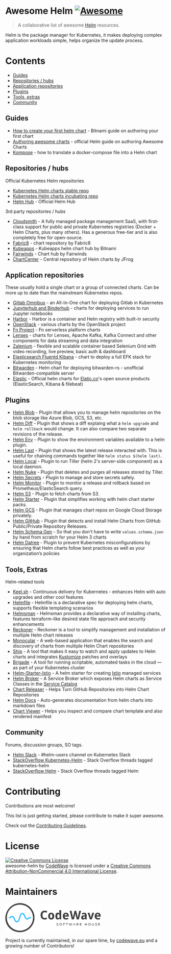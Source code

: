 # Awesome Helm [![Awesome](https://cdn.rawgit.com/sindresorhus/awesome/d7305f38d29fed78fa85652e3a63e154dd8e8829/media/badge.svg)](https://github.com/sindresorhus/awesome)

> A collaborative list of awesome [Helm](https://helm.sh) resources.

Helm is the package manager for Kubernetes, it makes deploying complex application workloads simple, helps organize the update process.

# Contents
<!-- TOC -->

- [Guides](#guides)
- [Repositories / hubs](#repositories--hubs)
- [Application repositories](#application-repositories)
- [Plugins](#plugins)
- [Tools, extras](#tools-extras)
- [Community](#community)


Guides
------
* [How to create your first helm chart](https://docs.bitnami.com/kubernetes/how-to/create-your-first-helm-chart/) - Bitnami guide on authoring your first chart
* [Authoring awesome charts](https://github.com/helm/helm-classic/blob/master/docs/awesome.md) - official Helm guide on authoring Awesome Charts
* [Kompose](https://kubernetes.io/docs/tasks/configure-pod-container/translate-compose-kubernetes/) - how to translate a docker-compose file into a Helm chart

Repositories / hubs
-------------------
Official Kubernetes Helm repositories

* [Kubernetes Helm charts stable repo](https://github.com/helm/charts/tree/master/stable)
* [Kubernetes Helm charts incubating repo](https://github.com/helm/charts/tree/master/incubator)
* [Helm Hub](https://hub.helm.sh) - Official Helm Hub

3rd party repositories / hubs

* [Cloudsmith](https://cloudsmith.io/l/helm-repository/) - A fully managed package management SaaS, with first-class support for public and private Kubernetes registries (Docker + Helm Charts, plus many others). Has a generous free-tier and is also completely free for open-source.
* [Fabric8](https://fabric8.io/helm/) - chart repository by Fabric8
* [Kubeapps](https://hub.kubeapps.com/) - Kubeapps helm chart hub by Bitnami
* [Fairwinds](https://hub.helm.sh/charts/fairwinds-stable) - Chart hub by Fairwinds
* [ChartCenter](https://chartcenter.io) - Central repository of Helm charts by JFrog

Application repositories
------------------------
These usually hold a single chart or a group of connected charts. Can be more up to date than the mainstream Kubernetes repos.

* [Gitlab Omnibus](https://charts.gitlab.io) - an All-In-One chart for deploying Gitlab in Kubernetes
* [Jupyterhub and Binderhub](https://jupyterhub.github.io/helm-chart/) - charts for deploying services to run Jupyter notebooks
* [Harbor](https://github.com/goharbor/harbor-helm) - Harbor is a container and Helm registry with built-in security
* [OpenStack](https://github.com/openstack/openstack-helm) - various charts by the OpenStack project
* [Fn Project](https://github.com/fnproject/fn-helm) - Fn serverless platform charts
* [Lenses](https://github.com/Landoop/kafka-helm-charts) - charts for Lenses, Apache Kafka, Kafka Connect and other components for data streaming and data integration
* [Zalenium](https://github.com/zalando/zalenium/tree/master/charts/zalenium) - flexible and scalable container based Selenium Grid with video recording, live preview, basic auth & dashboard
* [Elasticsearch Fluentd Kibana](https://github.com/cdwv/efk-stack-helm) - chart to deploy a full EFK stack for Kubernetes monitoring
* [Bitwarden](https://github.com/cdwv/bitwarden-k8s) - Helm chart for deploying bitwarden-rs - unofficial Bitwarden-compatible server
* [Elastic](https://github.com/elastic/helm-charts/) - Official helm charts for [Elatic.co](https://www.elastic.co/)'s open source products (ElasticSearch, Kibana & filebeat)

Plugins
-------

* [Helm Blob](https://github.com/C123R/helm-blob) - Plugin that allows you to manage helm repositories on the blob storage like Azure Blob, GCS, S3, etc.
* [Helm Diff](https://github.com/databus23/helm-diff) - Plugin that shows a diff explaing what a `helm upgrade` and `helm rollback` would change. It can also compare two separate revisions of the release.
* [Helm Env](https://github.com/adamreese/helm-env) - Plugin to show the environment variables available to a helm plugin.
* [Helm Last](https://github.com/adamreese/helm-last) - Plugin that shows the latest release interacted with. This is useful for chaining commands together like `helm status $(helm last)`.
* [Helm Local](https://github.com/adamreese/helm-local) - Plugin to run Tiller (helm 2's server-side component) as a local daemon.
* [Helm Nuke](https://github.com/adamreese/helm-nuke) - Plugin that deletes and purges all releases stored by Tiller.
* [Helm Secrets](https://github.com/jkroepke/helm-secrets) - Plugin to manage and store secrets safely.
* [Helm Monitor](https://github.com/ContainerSolutions/helm-monitor) - Plugin to monitor a release and rollback based on Prometheus/ElasticSearch query.
* [Helm S3](https://github.com/hypnoglow/helm-s3) - Plugin to fetch charts from S3.
* [Helm Starter](https://github.com/salesforce/helm-starter) - Plugin that simplifies working with helm chart starter packs.
* [Helm GCS](https://github.com/hayorov/helm-gcs) - Plugin that manages chart repos on Google Cloud Storage privately.
* [Helm GitHub](https://github.com/web-seven/helm-github) - Plugin that detects and install Helm Charts from GitHub Public/Private Repository Releases.
* [Helm Schema Gen](https://github.com/karuppiah7890/helm-schema-gen) - So that you don't have to write `values.schema.json` by hand from scratch for your Helm 3 charts
* [Helm Datree](https://github.com/datreeio/helm-datree) - Plugin to prevent Kubernetes misconfigurations by ensuring that Helm charts follow best practices as well as your organization’s policies

Tools, Extras
-------------
Helm-related tools
* [Keel.sh](https://keel.sh) - Continuous delivery for Kubernetes - enhances Helm with auto upgrades and other cool features
* [Helmfile](https://github.com/roboll/helmfile) - Helmfile is a declarative spec for deploying helm charts, supports flexible templating scenarios
* [Helmsman](https://github.com/Praqma/helmsman) - Helmsman provides a declarative way of installing charts, features terraform-like desired state file approach and security enhancements
* [Reckoner](https://github.com/FairwindsOps/reckoner) - Reckoner is a tool to simplify management and installation of multiple Helm chart releases
* [Monocular](https://github.com/helm/monocular) - A web-based application that enables the search and discovery of charts from multiple Helm Chart repositories
* [Ship](https://github.com/replicatedhq/ship) - A tool that makes it easy to watch and apply updates to Helm charts and integrates [Kustomize](https://kustomize.io) patches and overlays
* [Brigade](https://github.com/brigadecore/brigade) - A tool for running scriptable, automated tasks in the cloud — as part of your Kubernetes cluster
* [Helm-Starter-Istio](https://github.com/salesforce/helm-starter-istio) - A helm starter for creating [Istio](https://istio.io/) managed services
* [Helm Broker](https://github.com/kyma-project/helm-broker) - A Service Broker which exposes Helm charts as Service Classes in the [Service Catalog](https://svc-cat.io/)
* [Chart Releaser](https://github.com/helm/chart-releaser) - Helps Turn GitHub Repositories into Helm Chart Repositories
* [Helm Docs](https://github.com/norwoodj/helm-docs) - Auto-generates documentation from helm charts into markdown files
* [Chart Viewer](https://github.com/ecojuntak/chart-viewer) - Helps you inspect and compare chart template and also rendered manifest


Community
---------
Forums, discussion groups, SO tags.

* [Helm Slack](http://slack.k8s.io/) - #helm-users channel on Kubernetes Slack
* [StackOverflow Kubernetes-Helm](https://stackoverflow.com/questions/tagged/kubernetes-helm) - Stack Overflow threads tagged kubernetes-helm
* [StackOverflow Helm](https://stackoverflow.com/questions/tagged/helm) - Stack Overflow threads tagged Helm

Contributing
=======================================================================

Contributions are most welcome!

This list is just getting started, please contribute to make it super awesome.

Check out the [Contributing Guidelines](https://github.com/cdwv/awesome-helm/blob/master/CONTRIBUTING.md).


License
=======================================================================

<a rel="license" href="http://creativecommons.org/licenses/by-nc/4.0/"><img alt="Creative Commons License" style="border-width:0" src="https://i.creativecommons.org/l/by-nc/4.0/88x31.png" /></a><br /><span xmlns:dct="http://purl.org/dc/terms/" href="http://purl.org/dc/dcmitype/InteractiveResource" property="dct:title" rel="dct:type">awesome-helm</span> by <a xmlns:cc="http://creativecommons.org" href="https://codewave.eu" property="cc:attributionName" rel="cc:attributionURL">CodeWave</a> is licensed under a <a rel="license" href="http://creativecommons.org/licenses/by-nc/4.0/">Creative Commons Attribution-NonCommercial 4.0 International License</a>.

Maintainers
===========

[<img width="300" title="Codewave.eu" src="cdwv-logo-new.svg">](https://codewave.eu)

Project is currently maintained, in our spare time, by [codewave.eu](https://codewave.eu) and a growing number of Contributors!
